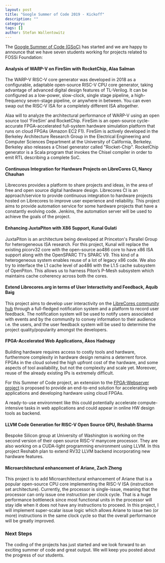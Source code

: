 ```yaml
---
layout: post
title: "Google Summer of Code 2019 - Kickoff"
description: ""
category:
tags: []
author: Stefan Wallentowitz
---
```


The [Google Summer of Code
(GSoC)](https://summerofcode.withgoogle.com/) has started and we are
happy to announce that we have seven students working for projects
related to FOSSi Foundation:

#### Analysis of WARP-V on FireSim with RocketChip, Alaa Salman

The WARP-V RISC-V core generator was developed in 2018 as a
configurable, adaptable open-source RISC-V CPU core generator, taking
advantage of advanced digital design features of TL-Verilog. It can be
configured as a low-power, slow-clock, single stage pipeline, a
high-frequency seven-stage pipeline, or anywhere in between. You can
even swap out the RISC-V ISA for a completely different ISA
altogether.

Alaa will to analyze the architectural performance of WARP-V using an
open source tool ‘FireSim’ and RocketChip. FireSim is an open-source
cycle-accurate FPGA-accelerated full-system hardware simulation
platform that runs on cloud FPGAs (Amazon EC2 F1). FireSim is actively
developed in the Berkeley Architecture Research Group in the
Electrical Engineering and Computer Sciences Department at the
University of California, Berkeley. Berkeley also releases a Chisel
generator called "Rocket-Chip". RocketChip generator is a Scala
program that invokes the Chisel compiler in order to emit RTL
describing a complete SoC.

#### Continuous Integration for Hardware Projects on LibreCores CI, Nancy Chauhan

Librecores provides a platform to share projects and ideas, in the
area of free and open source digital hardware design. Librecores CI is
an approach/service to provide continuous integration to hardware
projects hosted on Librecores to improve user experience and
reliability. This project aims to provide automation service for some
hardware projects that have a constantly evolving code. Jenkins, the
automation server will be used to achieve the goals of the project.

#### Enhancing JuxtaPiton with X86 Support, Kunal Gulati

JuxtaPiton is an architecture being developed at Princeton's Parallel
Group for heterogeneous ISA research. For this project, Kunal will
replace the existing picorv32 core with the open-source ao486 core to
have x86 ISA support along with the OpenSPARC T1's SPARC V9. This kind
of a heterogeneous system enables reuse of a lot of legacy x86
code. We also try to interface the L1 cache level of ao486 with the
L1.5 cache subsystem of OpenPiton. This allows us to harness Piton’s
P-Mesh subsystem which maintains cache coherency across both the
cores.

#### Extend Librecores.org in terms of User Interactivity and Feedback, Aquib Baig

This project aims to develop user interactivity on the [LibreCores
community hub](https://librecores.org) through a full-fledged
notification system and a platform to record user feedback. The
notification system will be used to notify users associated with
events and by the community to convey information to their audience
i.e. the users, and the user feedback system will be used to determine
the project quality/popularity amongst the developers.

#### FPGA-Accelerated Web Applications, Ákos Hadnagy

Building hardware requires access to costly tools and hardware,
furthermore complexity in hardware design remains a deterrent
force. FPGAs in the cloud solved the high upfront cost of the
hardware, and some aspects of tool availability, but not the
complexity and scale yet. Moreover, reuse of the already existing IPs
is extremely difficult.

For this Summer of Code project, an extension to the [FPGA-Webserver
project](https://github.com/alessandrocomodi/fpga-webserver) is
proposed to provide an end-to-end solution for accelerating web
applications and developing hardware using cloud FPGAs.

A ready-to-use environment like this could potentially accelerate
compute-intensive tasks in web applications and could appear in online
HW design tools as backend.

#### LLVM Code Generation for RISC-V Open Source GPU, Reshabh Sharma

Bespoke Silicon group at University of Washington is working on the
second version of their open source RISC-V manycore processor. They
are also working on a CUDA-light programming environment using
LLVM. In this project Reshabh plan to extend RV32 LLVM backend
incorporating new hardware features.

#### Microarchitectural enhancement of Ariane, Zach Zheng

This project is to add Microarchitectural enhancement of Ariane that
is a popular open-source CPU core implementing the RISC-V ISA
(instruction set architecture). Currently, the processor is
single-issue, meaning that the processor can only issue one
instruction per clock cycle. That is a huge performance bottleneck
since most functional units in the processor will stay idle when it
does not have any instructions to proceed. In this project, I will
implement super-scalar issue logic which allows Ariane to issue two
(or more) instructions in the same clock cycle so that the overall
performance will be greatly improved.

### Next Steps

The coding of the projects has just started and we look forward to an
exciting summer of code and great output. We will keep you posted
about the progress of our students.
